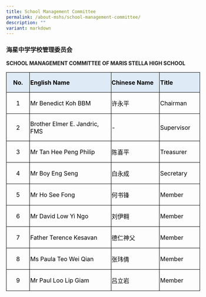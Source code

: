 ```yaml
---
title: School Management Committee
permalink: /about-mshs/school-management-committee/
description: ""
variant: markdown
---
```

### 海星中学学校管理委员会

<b>SCHOOL MANAGEMENT COMMITTEE OF MARIS STELLA HIGH SCHOOL</b>





      

<table style="width:395.5pt;border-collapse:collapse;mso-yfti-tbllook:1184;
 mso-padding-alt:0in 0in 0in 0in" width="527" cellpadding="0" cellspacing="0" border="0" class="MsoNormalTable"><tbody><tr style="mso-yfti-irow:0;mso-yfti-firstrow:yes;height:.25in"><td style="width:46.55pt;border:solid windowtext 1.0pt;background:
  #DEEAF6;padding:.75pt .75pt 0in .75pt;height:.25in" width="62"><p style="text-align:center" align="center" class="MsoNormal"><b><span style="color:black">No.</span></b></p></td><td style="width:168.95pt;border:solid windowtext 1.0pt;border-left:
  none;background:#DEEAF6;padding:.75pt .75pt 0in .75pt;height:.25in" width="225"><p class="MsoNormal"><b><span style="color:black">English Name</span></b></p></td><td style="width:99.0pt;border:solid windowtext 1.0pt;border-left:
  none;background:#DEEAF6;padding:.75pt .75pt 0in .75pt;height:.25in" width="132"><p class="MsoNormal"><b><span style="color:black">Chinese Name</span></b></p></td><td style="width:81.0pt;border:solid windowtext 1.0pt;border-left:
  none;background:#DEEAF6;padding:.75pt .75pt 0in .75pt;height:.25in" width="108"><p class="MsoNormal"><b><span style="color:black">Title</span></b></p></td></tr><tr style="mso-yfti-irow:1;height:2.0pt"><td style="width:46.55pt;border:solid windowtext 1.0pt;border-top:
  none;padding:.75pt .75pt 0in .75pt;height:2.0pt" width="62"><p style="text-align:center" align="center" class="MsoNormal"><span style="color:black">1</span></p></td><td style="width:168.95pt;border-top:none;border-left:none;
  border-bottom:solid windowtext 1.0pt;border-right:solid windowtext 1.0pt;
  padding:.75pt .75pt 0in .75pt;height:2.0pt" width="225"><p class="MsoNormal"><span style="color:black">Mr Benedict Koh BBM</span></p></td><td style="width:99.0pt;border-top:none;border-left:none;
  border-bottom:solid windowtext 1.0pt;border-right:solid windowtext 1.0pt;
  padding:.75pt .75pt 0in .75pt;height:2.0pt" width="132"><p class="MsoNormal"><span style="font-family:DengXian;color:black" lang="ZH-CN">许永平</span><span style="color:black"></span></p></td><td style="width:81.0pt;border-top:none;border-left:none;
  border-bottom:solid windowtext 1.0pt;border-right:solid windowtext 1.0pt;
  padding:.75pt .75pt 0in .75pt;height:2.0pt" width="108"><p class="MsoNormal"><span style="color:black">Chairman</span></p></td></tr><tr style="mso-yfti-irow:2;height:2.0pt"><td style="width:46.55pt;border:solid windowtext 1.0pt;border-top:
  none;padding:.75pt .75pt 0in .75pt;height:2.0pt" width="62"><p style="text-align:center" align="center" class="MsoNormal"><span style="color:black">2</span></p></td><td style="width:168.95pt;border-top:none;border-left:none;
  border-bottom:solid windowtext 1.0pt;border-right:solid windowtext 1.0pt;
  padding:.75pt .75pt 0in .75pt;height:2.0pt" width="225"><p class="MsoNormal"><span style="color:black">Brother Elmer E. Jandric, FMS</span></p></td><td style="width:99.0pt;border-top:none;border-left:none;
  border-bottom:solid windowtext 1.0pt;border-right:solid windowtext 1.0pt;
  padding:.75pt .75pt 0in .75pt;height:2.0pt" width="132"><p class="MsoNormal"><span style="color:black">-</span></p></td><td style="width:81.0pt;border-top:none;border-left:none;
  border-bottom:solid windowtext 1.0pt;border-right:solid windowtext 1.0pt;
  padding:.75pt .75pt 0in .75pt;height:2.0pt" width="108"><p class="MsoNormal"><span style="color:black">Supervisor</span></p></td></tr><tr style="mso-yfti-irow:3;height:2.0pt"><td style="width:46.55pt;border:solid windowtext 1.0pt;border-top:
  none;padding:.75pt .75pt 0in .75pt;height:2.0pt" width="62"><p style="text-align:center" align="center" class="MsoNormal"><span style="color:black">3</span></p></td><td style="width:168.95pt;border-top:none;border-left:none;
  border-bottom:solid windowtext 1.0pt;border-right:solid windowtext 1.0pt;
  padding:.75pt .75pt 0in .75pt;height:2.0pt" width="225"><p class="MsoNormal"><span style="color:black">Mr Tan Hee Peng Philip</span></p></td><td style="width:99.0pt;border-top:none;border-left:none;
  border-bottom:solid windowtext 1.0pt;border-right:solid windowtext 1.0pt;
  padding:.75pt .75pt 0in .75pt;height:2.0pt" width="132"><p class="MsoNormal"><span style="font-family:DengXian;color:black" lang="ZH-CN">陈喜平</span><span style="color:black"></span></p></td><td style="width:81.0pt;border-top:none;border-left:none;
  border-bottom:solid windowtext 1.0pt;border-right:solid windowtext 1.0pt;
  padding:.75pt .75pt 0in .75pt;height:2.0pt" width="108"><p class="MsoNormal"><span style="color:black">Treasurer</span></p></td></tr><tr style="mso-yfti-irow:4;height:4.4pt"><td style="width:46.55pt;border:solid windowtext 1.0pt;border-top:
  none;padding:.75pt .75pt 0in .75pt;height:4.4pt" width="62"><p style="text-align:center" align="center" class="MsoNormal"><span style="color:black">4</span></p></td><td style="width:168.95pt;border-top:none;border-left:none;
  border-bottom:solid windowtext 1.0pt;border-right:solid windowtext 1.0pt;
  padding:.75pt .75pt 0in .75pt;height:4.4pt" width="225"><p class="MsoNormal"><span style="color:black">Mr Boy Eng Seng</span></p></td><td style="width:99.0pt;border-top:none;border-left:none;
  border-bottom:solid windowtext 1.0pt;border-right:solid windowtext 1.0pt;
  padding:.75pt .75pt 0in .75pt;height:4.4pt" width="132"><p class="MsoNormal"><span style="font-family:DengXian;color:black" lang="ZH-CN">白永成</span><span style="color:black"></span></p></td><td style="width:81.0pt;border-top:none;border-left:none;
  border-bottom:solid windowtext 1.0pt;border-right:solid windowtext 1.0pt;
  padding:.75pt .75pt 0in .75pt;height:4.4pt" width="108"><p class="MsoNormal"><span style="color:black">Secretary</span></p></td></tr><tr style="mso-yfti-irow:5;height:2.0pt"><td style="width:46.55pt;border:solid windowtext 1.0pt;border-top:
  none;padding:.75pt .75pt 0in .75pt;height:2.0pt" width="62"><p style="text-align:center" align="center" class="MsoNormal"><span style="color:black">5</span></p></td><td style="width:168.95pt;border-top:none;border-left:none;
  border-bottom:solid windowtext 1.0pt;border-right:solid windowtext 1.0pt;
  padding:.75pt .75pt 0in .75pt;height:2.0pt" width="225"><p class="MsoNormal"><span style="color:black">Mr Ho See Fong</span></p></td><td style="width:99.0pt;border-top:none;border-left:none;
  border-bottom:solid windowtext 1.0pt;border-right:solid windowtext 1.0pt;
  padding:.75pt .75pt 0in .75pt;height:2.0pt" width="132"><p class="MsoNormal"><span style="font-family:DengXian;color:black" lang="ZH-CN">何书锋</span><span style="color:black"></span></p></td><td style="width:81.0pt;border-top:none;border-left:none;
  border-bottom:solid windowtext 1.0pt;border-right:solid windowtext 1.0pt;
  padding:.75pt .75pt 0in .75pt;height:2.0pt" width="108"><p class="MsoNormal"><span style="color:black">Member</span></p></td></tr><tr style="mso-yfti-irow:6;height:8.9pt"><td style="width:46.55pt;border:solid windowtext 1.0pt;border-top:
  none;padding:.75pt .75pt 0in .75pt;height:8.9pt" width="62"><p style="text-align:center" align="center" class="MsoNormal"><span style="color:black">6</span></p></td><td style="width:168.95pt;border-top:none;border-left:none;
  border-bottom:solid windowtext 1.0pt;border-right:solid windowtext 1.0pt;
  padding:.75pt .75pt 0in .75pt;height:8.9pt" width="225"><p class="MsoNormal"><span style="color:black">Mr David Low Yi Ngo</span></p></td><td style="width:99.0pt;border-top:none;border-left:none;
  border-bottom:solid windowtext 1.0pt;border-right:solid windowtext 1.0pt;
  padding:.75pt .75pt 0in .75pt;height:8.9pt" width="132"><p class="MsoNormal"><span style="font-family:DengXian;color:black" lang="ZH-CN">刘伊翱</span><span style="color:black"></span></p></td><td style="width:81.0pt;border-top:none;border-left:none;
  border-bottom:solid windowtext 1.0pt;border-right:solid windowtext 1.0pt;
  padding:.75pt .75pt 0in .75pt;height:8.9pt" width="108"><p class="MsoNormal"><span style="color:black">Member</span></p></td></tr><tr style="mso-yfti-irow:7;height:2.0pt"><td style="width:46.55pt;border:solid windowtext 1.0pt;border-top:
  none;padding:.75pt .75pt 0in .75pt;height:2.0pt" width="62"><p style="text-align:center" align="center" class="MsoNormal"><span style="color:black">7</span></p></td><td style="width:168.95pt;border-top:none;border-left:none;
  border-bottom:solid windowtext 1.0pt;border-right:solid windowtext 1.0pt;
  padding:.75pt .75pt 0in .75pt;height:2.0pt" width="225"><p class="MsoNormal"><span style="color:black">Father Terence Kesavan</span></p></td><td style="width:99.0pt;border-top:none;border-left:none;
  border-bottom:solid windowtext 1.0pt;border-right:solid windowtext 1.0pt;
  padding:.75pt .75pt 0in .75pt;height:2.0pt" width="132"><p class="MsoNormal"><span style="font-family:DengXian;color:black" lang="ZH-CN">德仁神父</span><span style="color:black"></span></p></td><td style="width:81.0pt;border-top:none;border-left:none;
  border-bottom:solid windowtext 1.0pt;border-right:solid windowtext 1.0pt;
  padding:.75pt .75pt 0in .75pt;height:2.0pt" width="108"><p class="MsoNormal"><span style="color:black">Member</span></p></td></tr><tr style="mso-yfti-irow:8;height:2.0pt"><td style="width:46.55pt;border:solid windowtext 1.0pt;border-top:
  none;padding:.75pt .75pt 0in .75pt;height:2.0pt" width="62"><p style="text-align:center" align="center" class="MsoNormal"><span style="color:black">8</span></p></td><td style="width:168.95pt;border-top:none;border-left:none;
  border-bottom:solid windowtext 1.0pt;border-right:solid windowtext 1.0pt;
  padding:.75pt .75pt 0in .75pt;height:2.0pt" width="225"><p class="MsoNormal"><span style="color:black">Ms Paula Teo Wei Qian</span></p></td><td style="width:99.0pt;border-top:none;border-left:none;
  border-bottom:solid windowtext 1.0pt;border-right:solid windowtext 1.0pt;
  padding:.75pt .75pt 0in .75pt;height:2.0pt" width="132"><p class="MsoNormal"><span style="font-family:DengXian;color:black" lang="ZH-CN">张玮倩</span><span style="color:black"></span></p></td><td style="width:81.0pt;border-top:none;border-left:none;
  border-bottom:solid windowtext 1.0pt;border-right:solid windowtext 1.0pt;
  padding:.75pt .75pt 0in .75pt;height:2.0pt" width="108"><p class="MsoNormal"><span style="color:black">Member</span></p></td></tr><tr style="mso-yfti-irow:9;mso-yfti-lastrow:yes;height:12.5pt"><td style="width:46.55pt;border:solid windowtext 1.0pt;border-top:
  none;padding:.75pt .75pt 0in .75pt;height:12.5pt" width="62"><p style="text-align:center" align="center" class="MsoNormal"><span style="color:black">9</span></p></td><td style="width:168.95pt;border-top:none;border-left:none;
  border-bottom:solid windowtext 1.0pt;border-right:solid windowtext 1.0pt;
  padding:.75pt .75pt 0in .75pt;height:12.5pt" width="225"><p class="MsoNormal"><span style="color:black">Mr Paul Loo Lip Giam</span></p></td><td style="width:99.0pt;border-top:none;border-left:none;
  border-bottom:solid windowtext 1.0pt;border-right:solid windowtext 1.0pt;
  padding:.75pt .75pt 0in .75pt;height:12.5pt" width="132"><p class="MsoNormal"><span style="font-family:DengXian;color:black" lang="ZH-CN">吕立岩</span><span style="color:black"></span></p></td><td style="width:81.0pt;border-top:none;border-left:none;
  border-bottom:solid windowtext 1.0pt;border-right:solid windowtext 1.0pt;
  padding:.75pt .75pt 0in .75pt;height:12.5pt" width="108"><p class="MsoNormal"><span style="color:black">Member</span></p></td></tr></tbody></table>